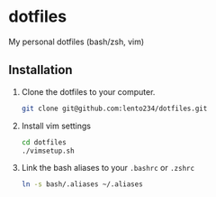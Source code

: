 # dotfiles
  
My personal dotfiles (bash/zsh, vim)
  
## Installation

1. Clone the dotfiles to your computer.

    ```bash
    git clone git@github.com:lento234/dotfiles.git
    ```

2. Install vim settings

    ```bash
    cd dotfiles
    ./vimsetup.sh
    ```

3. Link the bash aliases to your `.bashrc` or `.zshrc`
    
    ```bash
    ln -s bash/.aliases ~/.aliases
    ```



